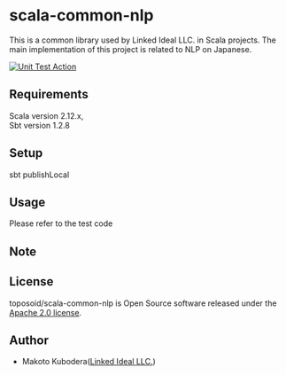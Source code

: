 # scala-common-nlp
This is a common library used by Linked Ideal LLC. in Scala projects.
The main implementation of this project is related to NLP on Japanese.

[![Unit Test Action](https://github.com/toposoid/scala-common-nlp/actions/workflows/action.yml/badge.svg?branch=main)](https://github.com/toposoid/scala-common-nlp/actions/workflows/action.yml)

## Requirements
Scala version 2.12.x,   
Sbt version 1.2.8

## Setup
sbt publishLocal

## Usage
Please refer to the test code

## Note

## License
toposoid/scala-common-nlp is Open Source software released under the [Apache 2.0 license](https://www.apache.org/licenses/LICENSE-2.0.html).

## Author
* Makoto Kubodera([Linked Ideal LLC.](https://linked-ideal.com/))
